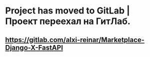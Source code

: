 # Project has moved to GitLab | Проект переехал на ГитЛаб.
##  https://gitlab.com/alxi-reinar/Marketplace-Django-X-FastAPI
